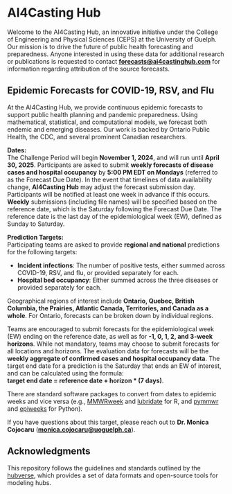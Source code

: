 # AI4Casting Hub  
Welcome to the AI4Casting Hub, an innovative initiative under the College of Engineering and Physical Sciences (CEPS) at the University of Guelph. Our mission is to drive the future of public health forecasting and preparedness. Anyone interested in using these data for additional research or publications is requested to contact **forecasts@ai4castinghub.com** for information regarding attribution of the source forecasts.

## Epidemic Forecasts for COVID-19, RSV, and Flu  
At the AI4Casting Hub, we provide continuous epidemic forecasts to support public health planning and pandemic preparedness. Using mathematical, statistical, and computational models, we forecast both endemic and emerging diseases. Our work is backed by Ontario Public Health, the CDC, and several prominent Canadian researchers.

**Dates:**  
The Challenge Period will begin **November 1, 2024**, and will run until **April 30, 2025**. Participants are asked to submit **weekly forecasts of disease cases and hospital occupancy** by **5:00 PM EDT on Mondays** (referred to as the Forecast Due Date). In the event that timelines of data availability change, **AI4Casting Hub** may adjust the forecast submission day. Participants will be notified at least one week in advance if this occurs. **Weekly** submissions (including file names) will be specified based on the reference date, which is the Saturday following the Forecast Due Date. The reference date is the last day of the epidemiological week (EW), defined as Sunday to Saturday.

**Prediction Targets:**  
Participating teams are asked to provide **regional and national** predictions for the following targets:

- **Incident infections**: The number of positive tests, either summed across COVID-19, RSV, and flu, or provided separately for each.
- **Hospital bed occupancy**: Either summed across the three diseases or provided separately for each.

Geographical regions of interest include **Ontario, Quebec, British Columbia, the Prairies, Atlantic Canada, Territories, and Canada as a whole**. For Ontario, forecasts can be broken down by individual regions. 

Teams are encouraged to submit forecasts for the epidemiological week (EW) ending on the reference date, as well as for **-1, 0, 1, 2, and 3-week horizons**. While not mandatory, teams may choose to submit forecasts for all locations and horizons. The evaluation data for forecasts will be the **weekly aggregate of confirmed cases and hospital occupancy data**. The target end date for a prediction is the Saturday that ends an EW of interest, and can be calculated using the formula:  
**target end date = reference date + horizon * (7 days)**.

There are standard software packages to convert from dates to epidemic weeks and vice versa (e.g., [MMWRweek](https://cran.r-project.org/web/packages/MMWRweek/) and [lubridate](https://lubridate.tidyverse.org/reference/week.html) for R, and [pymmwr](https://pypi.org/project/pymmwr/) and [epiweeks](https://pypi.org/project/epiweeks/) for Python).

If you have questions about this target, please reach out to **Dr. Monica Cojocaru** (**monica.cojocaru@uoguelph.ca**).

## Acknowledgments  
This repository follows the guidelines and standards outlined by the [hubverse](https://hubdocs.readthedocs.io/en/latest/), which provides a set of data formats and open-source tools for modeling hubs.
